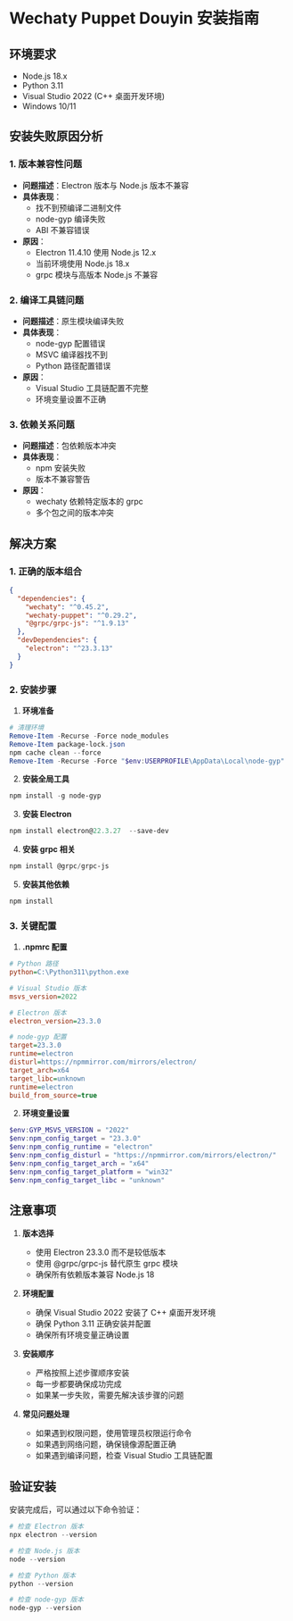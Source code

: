 # Wechaty Puppet Douyin 安装指南

## 环境要求
- Node.js 18.x
- Python 3.11
- Visual Studio 2022 (C++ 桌面开发环境)
- Windows 10/11

## 安装失败原因分析

### 1. 版本兼容性问题
- **问题描述**：Electron 版本与 Node.js 版本不兼容
- **具体表现**：
  - 找不到预编译二进制文件
  - node-gyp 编译失败
  - ABI 不兼容错误
- **原因**：
  - Electron 11.4.10 使用 Node.js 12.x
  - 当前环境使用 Node.js 18.x
  - grpc 模块与高版本 Node.js 不兼容

### 2. 编译工具链问题
- **问题描述**：原生模块编译失败
- **具体表现**：
  - node-gyp 配置错误
  - MSVC 编译器找不到
  - Python 路径配置错误
- **原因**：
  - Visual Studio 工具链配置不完整
  - 环境变量设置不正确

### 3. 依赖关系问题
- **问题描述**：包依赖版本冲突
- **具体表现**：
  - npm 安装失败
  - 版本不兼容警告
- **原因**：
  - wechaty 依赖特定版本的 grpc
  - 多个包之间的版本冲突

## 解决方案

### 1. 正确的版本组合
```json
{
  "dependencies": {
    "wechaty": "^0.45.2",
    "wechaty-puppet": "^0.29.2",
    "@grpc/grpc-js": "^1.9.13"
  },
  "devDependencies": {
    "electron": "^23.3.13"
  }
}
```

### 2. 安装步骤

1. **环境准备**
```powershell
# 清理环境
Remove-Item -Recurse -Force node_modules
Remove-Item package-lock.json
npm cache clean --force
Remove-Item -Recurse -Force "$env:USERPROFILE\AppData\Local\node-gyp"
```

2. **安装全局工具**
```powershell
npm install -g node-gyp
```

3. **安装 Electron**
```powershell
npm install electron@22.3.27  --save-dev
```

4. **安装 grpc 相关**
```powershell
npm install @grpc/grpc-js
```

5. **安装其他依赖**
```powershell
npm install
```

### 3. 关键配置

1. **.npmrc 配置**
```ini
# Python 路径
python=C:\Python311\python.exe

# Visual Studio 版本
msvs_version=2022

# Electron 版本
electron_version=23.3.0

# node-gyp 配置
target=23.3.0
runtime=electron
disturl=https://npmmirror.com/mirrors/electron/
target_arch=x64
target_libc=unknown
runtime=electron
build_from_source=true
```

2. **环境变量设置**
```powershell
$env:GYP_MSVS_VERSION = "2022"
$env:npm_config_target = "23.3.0"
$env:npm_config_runtime = "electron"
$env:npm_config_disturl = "https://npmmirror.com/mirrors/electron/"
$env:npm_config_target_arch = "x64"
$env:npm_config_target_platform = "win32"
$env:npm_config_target_libc = "unknown"
```

## 注意事项

1. **版本选择**
   - 使用 Electron 23.3.0 而不是较低版本
   - 使用 @grpc/grpc-js 替代原生 grpc 模块
   - 确保所有依赖版本兼容 Node.js 18

2. **环境配置**
   - 确保 Visual Studio 2022 安装了 C++ 桌面开发环境
   - 确保 Python 3.11 正确安装并配置
   - 确保所有环境变量正确设置

3. **安装顺序**
   - 严格按照上述步骤顺序安装
   - 每一步都要确保成功完成
   - 如果某一步失败，需要先解决该步骤的问题

4. **常见问题处理**
   - 如果遇到权限问题，使用管理员权限运行命令
   - 如果遇到网络问题，确保镜像源配置正确
   - 如果遇到编译问题，检查 Visual Studio 工具链配置

## 验证安装

安装完成后，可以通过以下命令验证：

```powershell
# 检查 Electron 版本
npx electron --version

# 检查 Node.js 版本
node --version

# 检查 Python 版本
python --version

# 检查 node-gyp 版本
node-gyp --version
``` 